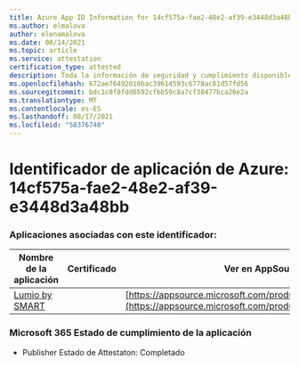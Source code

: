 ```yaml
---
title: Azure App ID Information for 14cf575a-fae2-48e2-af39-e3448d3a48bb
ms.author: elmalova
author: elenamalova
ms.date: 08/14/2021
ms.topic: article
ms.service: attestation
certification_type: attested
description: Toda la información de seguridad y cumplimiento disponible para 14cf575a-fae2-48e2-af39-e3448d3a48bb.
ms.openlocfilehash: 672ae76492010bac39614593c6778ac81d57fd56
ms.sourcegitcommit: bdc1c8f8fdd6592cfbb59c8a7cf38477bca26e2a
ms.translationtype: MT
ms.contentlocale: es-ES
ms.lasthandoff: 08/17/2021
ms.locfileid: "58376740"
---
```

# <a name="azure-app-id-14cf575a-fae2-48e2-af39-e3448d3a48bb"></a>Identificador de aplicación de Azure: 14cf575a-fae2-48e2-af39-e3448d3a48bb


### <a name="apps-associated-with-this-id"></a>Aplicaciones asociadas con este identificador:
| **Nombre de la aplicación** | **Certificado** | **Ver en AppSource** |
|--------------|---------------|-----------------------|
| [Lumio by SMART](https://docs.microsoft.com/microsoft-365-app-certification/forward/WA200001874) |  | [https://appsource.microsoft.com/product/office/WA200001874](https://appsource.microsoft.com/product/office/WA200001874) |

### <a name="microsoft-365-app-compliance-status"></a>Microsoft 365 Estado de cumplimiento de la aplicación
- Publisher Estado de Attestaton: Completado
